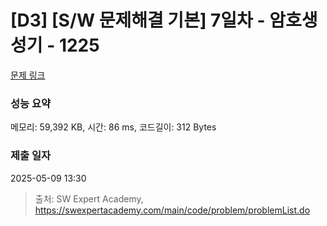 # [D3] [S/W 문제해결 기본] 7일차 - 암호생성기 - 1225 

[문제 링크](https://swexpertacademy.com/main/code/problem/problemDetail.do?contestProbId=AV14uWl6AF0CFAYD) 

### 성능 요약

메모리: 59,392 KB, 시간: 86 ms, 코드길이: 312 Bytes

### 제출 일자

2025-05-09 13:30



> 출처: SW Expert Academy, https://swexpertacademy.com/main/code/problem/problemList.do